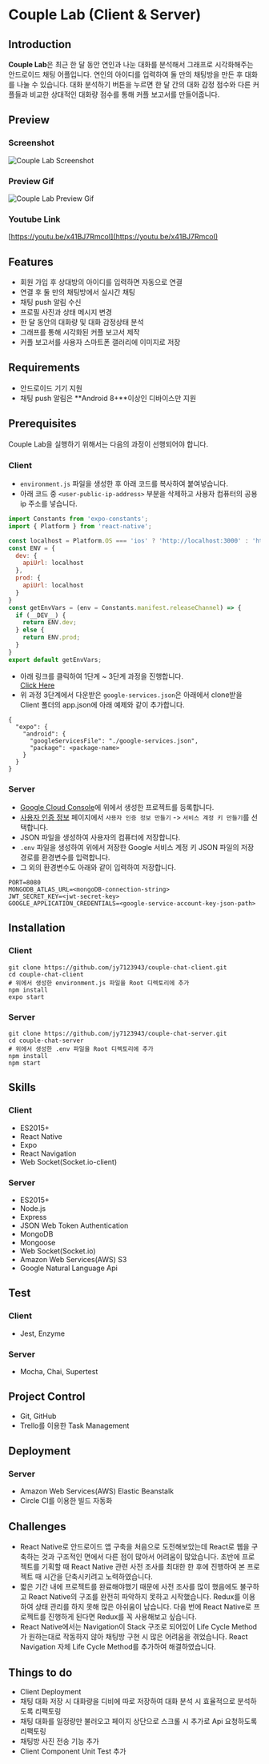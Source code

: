 # Couple Lab (Client & Server)

## Introduction
**Couple Lab**은 최근 한 달 동안 연인과 나눈 대화를 분석해서 그래프로 시각화해주는 안드로이드 채팅 어플입니다. 연인의 아이디를 입력하여 둘 만의 채팅방을 만든 후 대화를 나눌 수 있습니다. 대화 분석하기 버튼을 누르면 한 달 간의 대화 감정 점수와 다른 커플들과 비교한 상대적인 대화량 점수를 통해 커플 보고서를 만들어줍니다.

## Preview
### Screenshot
![Couple Lab Screenshot](./assets/app_sceenshot.jpg)

### Preview Gif
![Couple Lab Preview Gif](./assets/couple_lab_demo2.gif)

### Youtube Link
[https://youtu.be/x41BJ7RmcoI](https://youtu.be/x41BJ7RmcoI)

## Features
- 회원 가입 후 상대방의 아이디를 입력하면 자동으로 연결
- 연결 후 둘 만의 채팅방에서 실시간 채팅
- 채팅 push 알림 수신
- 프로필 사진과 상태 메시지 변경
- 한 달 동안의 대화량 및 대화 감정상태 분석
- 그래프를 통해 시각화된 커플 보고서 제작
- 커플 보고서를 사용자 스마트폰 갤러리에 이미지로 저장

## Requirements
- 안드로이드 기기 지원
- 채팅 push 알림은 **Android 8+**이상인 디바이스만 지원

## Prerequisites
Couple Lab을 실행하기 위해서는 다음의 과정이 선행되어야 합니다.

### Client
- `environment.js` 파일을 생성한 후 아래 코드를 복사하여 붙여넣습니다.
- 아래 코드 중 `<user-public-ip-address>` 부분을 삭제하고 사용자 컴퓨터의 공용 ip 주소를 넣습니다.
```javascript
import Constants from 'expo-constants';
import { Platform } from 'react-native';

const localhost = Platform.OS === 'ios' ? 'http://localhost:3000' : 'http://<user-public-ip-address>:3000';
const ENV = {
  dev: {
    apiUrl: localhost
  },
  prod: {
    apiUrl: localhost
  }
}
const getEnvVars = (env = Constants.manifest.releaseChannel) => {
  if (__DEV__) {
    return ENV.dev;
  } else {
    return ENV.prod;
  }
}
export default getEnvVars;
```
- 아래 링크를 클릭하여 1단계 ~ 3단계 과정을 진행합니다.  
[Click Here](https://firebase.google.com/docs/android/setup?hl=ko)
- 위 과정 3단계에서 다운받은 `google-services.json`은 아래에서 clone받을 Client 폴더의 app.json에 아래 예제와 같이 추가합니다.
```
{
  "expo": {
    "android": {
      "googleServicesFile": "./google-services.json",
      "package": <package-name>
    }
  }
}
```

### Server
- [Google Cloud Console](https://console.cloud.google.com/)에 위에서 생성한 프로젝트를 등록합니다.
- [사용자 인증 정보](https://console.cloud.google.com/apis/credentials/serviceaccountkey) 페이지에서 `사용자 인증 정보 만들기` -> `서비스 계정 키 만들기`를 선택합니다.
- JSON 파일을 생성하여 사용자의 컴퓨터에 저장합니다.
- `.env` 파일을 생성하여 위에서 저장한 Google 서비스 계정 키 JSON 파일의 저장 경로를 환경변수를 입력합니다.
- 그 외의 환경변수도 아래와 같이 입력하여 저장합니다.
```
PORT=8080
MONGODB_ATLAS_URL=<mongoDB-connection-string>
JWT_SECRET_KEY=<jwt-secret-key>
GOOGLE_APPLICATION_CREDENTIALS=<google-service-account-key-json-path>
```

## Installation
### Client
```
git clone https://github.com/jy7123943/couple-chat-client.git
cd couple-chat-client
# 위에서 생성한 environment.js 파일을 Root 디렉토리에 추가
npm install
expo start
```

### Server
```
git clone https://github.com/jy7123943/couple-chat-server.git
cd couple-chat-server
# 위에서 생성한 .env 파일을 Root 디렉토리에 추가
npm install
npm start
```

## Skills
### Client
- ES2015+
- React Native
- Expo
- React Navigation
- Web Socket(Socket.io-client)

### Server
- ES2015+
- Node.js
- Express
- JSON Web Token Authentication
- MongoDB
- Mongoose
- Web Socket(Socket.io)
- Amazon Web Services(AWS) S3
- Google Natural Language Api

## Test
### Client
- Jest, Enzyme

### Server
- Mocha, Chai, Supertest

## Project Control
- Git, GitHub
- Trello를 이용한 Task Management

## Deployment
### Server
- Amazon Web Services(AWS) Elastic Beanstalk
- Circle CI를 이용한 빌드 자동화

## Challenges
- React Native로 안드로이드 앱 구축을 처음으로 도전해보았는데 React로 웹을 구축하는 것과 구조적인 면에서 다른 점이 많아서 어려움이 많았습니다. 초반에 프로젝트를 기획할 때 React Native 관련 사전 조사를 최대한 한 후에 진행하여 본 프로젝트 때 시간을 단축시키려고 노력하였습니다.
- 짧은 기간 내에 프로젝트를 완료해야했기 때문에 사전 조사를 많이 했음에도 불구하고 React Native의 구조를 완전히 파악하지 못하고 시작했습니다. Redux를 이용하여 상태 관리를 하지 못해 많은 아쉬움이 남습니다. 다음 번에 React Native로 프로젝트를 진행하게 된다면 Redux를 꼭 사용해보고 싶습니다.
- React Native에서는 Navigation이 Stack 구조로 되어있어 Life Cycle Method가 원하는대로 작동하지 않아 채팅방 구현 시 많은 어려움을 겪었습니다. React Navigation 자체 Life Cycle Method를 추가하여 해결하였습니다.

## Things to do
- Client Deployment
- 채팅 대화 저장 시 대화량을 디비에 따로 저장하여 대화 분석 시 효율적으로 분석하도록 리팩토링
- 채팅 대화를 일정량만 불러오고 페이지 상단으로 스크롤 시 추가로 Api 요청하도록 리팩토링
- 채팅방 사진 전송 기능 추가
- Client Component Unit Test 추가
